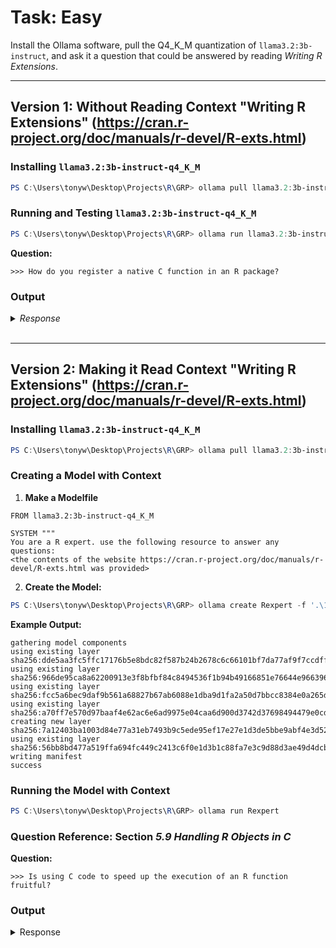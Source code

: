 # Task: Easy

Install the Ollama software, pull the Q4_K_M quantization of `llama3.2:3b-instruct`, and ask it a question that could be answered by reading *Writing R Extensions*.

---

## Version 1: Without Reading Context "Writing R Extensions" (https://cran.r-project.org/doc/manuals/r-devel/R-exts.html)

### Installing `llama3.2:3b-instruct-q4_K_M`
```powershell
PS C:\Users\tonyw\Desktop\Projects\R\GRP> ollama pull llama3.2:3b-instruct-q4_K_M
```

### Running and Testing `llama3.2:3b-instruct-q4_K_M`
```powershell
PS C:\Users\tonyw\Desktop\Projects\R\GRP> ollama run llama3.2:3b-instruct-q4_K_M
```

**Question:**
```
>>> How do you register a native C function in an R package?
```

### Output

<details>
  <summary><i>Response</i></summary>
  <br>
To register a native C function in an R package, you can use the `R_ext` module. Here is an example of how to create and register a simple C function:

1. Create a new file named `R_ext.R` in your R package directory.

2. Add the following code to this file:

```r
#' @export
extern "C" {
  int add(int x, int y);
}
```

This is telling R that the `add` function should be exported as a C function and can be accessed from R.

3. Create a new file named `R_add.R` (or any other name you prefer) in your R package directory.

4. Add the following code to this file:

```r
#' @export
#' @import R_ext
add <- function(x, y) {
  return(x + y)
}
```

This is telling R that there is a new function named `add` and that it should be imported from the `R_ext` module.

5. Compile your package using `R CMD SHADOW`.

6. You can now call the native C function in your R code:

```r
library(my_package)
result <- add(2, 3)
print(result)  # prints 5
```

Note: The `@import R_ext` statement is required to import the `add` function from the `R_ext` module. If you want to access a C function that is defined in a different source file (e.g.,         
`C_file.c`), you can use the following syntax:

```r
#' @export
extern "C" {
  int add2(int x, int y);
}
```

In this case, the `add2` function should be defined in a separate C file and compiled with your package.

  
</details>
<br>

---

## Version 2: Making it Read Context "Writing R Extensions" (https://cran.r-project.org/doc/manuals/r-devel/R-exts.html)

### Installing `llama3.2:3b-instruct-q4_K_M`
```powershell
PS C:\Users\tonyw\Desktop\Projects\R\GRP> ollama pull llama3.2:3b-instruct-q4_K_M
```

### Creating a Model with Context
1. **Make a Modelfile**

```
FROM llama3.2:3b-instruct-q4_K_M

SYSTEM """
You are a R expert. use the following resource to answer any questions:
<the contents of the website https://cran.r-project.org/doc/manuals/r-devel/R-exts.html was provided>
```

2. **Create the Model:**
```powershell
PS C:\Users\tonyw\Desktop\Projects\R\GRP> ollama create Rexpert -f '.\1 Easy\Modelfile'
```

**Example Output:**
```
gathering model components
using existing layer sha256:dde5aa3fc5ffc17176b5e8bdc82f587b24b2678c6c66101bf7da77af9f7ccdff
using existing layer sha256:966de95ca8a62200913e3f8bfbf84c8494536f1b94b49166851e76644e966396
using existing layer sha256:fcc5a6bec9daf9b561a68827b67ab6088e1dba9d1fa2a50d7bbcc8384e0a265d
using existing layer sha256:a70ff7e570d97baaf4e62ac6e6ad9975e04caa6d900d3742d37698494479e0cd
creating new layer sha256:7a12403ba1003d84e77a31eb7493b9c5ede95ef17e27e1d3de5bbe9abf4e3d52
using existing layer sha256:56bb8bd477a519ffa694fc449c2413c6f0e1d3b1c88fa7e3c9d88d3ae49d4dcb
writing manifest
success
```

### Running the Model with Context
```powershell
PS C:\Users\tonyw\Desktop\Projects\R\GRP> ollama run Rexpert
```

### Question Reference: Section *5.9 Handling R Objects in C*

**Question:**
```
>>> Is using C code to speed up the execution of an R function fruitful?
```

### Output

<details>
  <summary>Response</summary>

<br>Yes, using C code to speed up the execution of an R function can be a fruitful approach. Here's why:

1.  **Performance:** R is a high-level language that is designed for ease of use and flexibility, but it comes at the cost of performance. By writing your code in C, you can take advantage       
of the lower-level memory management and optimize your code for speed.
2.  **Control over Memory Management:** In R, memory management is handled by the garbage collector, which can lead to overhead and slow down your application. By managing memory manually        
in C, you can avoid this overhead and improve performance.
3.  **Native Integration:** When you write your code in C, you can integrate it directly with R's core functions, such as data types, operators, and control structures, allowing for 
seamless interaction between the two languages.
4.  **Portability:** C code can be compiled on multiple platforms, including Windows, macOS, and Linux, without modification.

However, there are also some challenges to consider:

1.  **Learning Curve:** Writing in C requires a different skill set than writing in R, so you'll need to invest time in learning the basics of C programming.
2.  **Portability:** While C code can be compiled on multiple platforms, it may require additional setup and configuration to work with R.
3.  **Debugging Difficulty:** Debugging issues with C code can be more challenging than debugging issues with R, since you'll need to use a debugger and understand the intricacies of C
memory management.

To make the most of using C code in your R function, consider the following best practices:

1.  **Use R's Foreign Function Interface (FFI):** The FFI allows you to call C functions from R and vice versa. This provides an easy way to interface with C code.
2.  **Utilize Rcpp:** Rcpp is a popular package that allows you to write C++ code, which can then be integrated with R using the FFI.

Example of how to use C code in an R function:

1.  **Create a shared library (DLL):** Compile your C code into a shared library that can be loaded from R.
2.  **Load the DLL:** Use the `dynamic.load()` function to load the DLL and access its functions.
3.  **Call C functions from R:** Pass arguments to C functions and retrieve results using pointers or structs.

Here's an example of a simple C function:

*C Code (my_c_function.c):*
```c
#include <R.h>
#include <Rdefines.h>

SEXP my_c_function(SEXP x) {
    int* x_int = (int*) INTEGER(x);
    double result = x_int[0] * 2;
    return ScalarReal(result);
}
```

*R Code to Load and Run C Function:*
```r
dyn.load("my_c_function.dll")
x <- as.integer(5)
result <- .Call("my_c_function", x)
print(result)
```

This example demonstrates how to use a C function in an R environment. You can customize the function to suit your specific needs and optimize it for performance.

Keep in mind that using C code in an R function is just one approach, and there are other ways to speed up R functions without writing in C. For example, you could:

*   Use vectorized operations to avoid loops.
*   Optimize data structures or algorithms used in your R function.
*   Use parallel processing or multithreading.

Experiment with different approaches to determine what works best for your specific use case.

</details>

